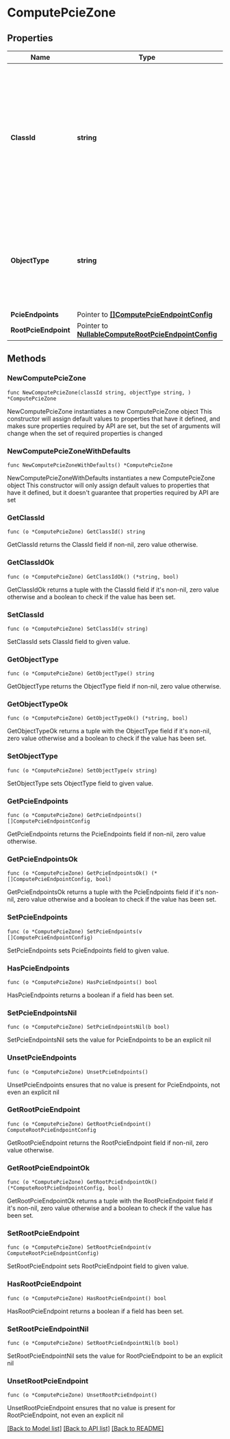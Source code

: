 # ComputePcieZone

## Properties

Name | Type | Description | Notes
------------ | ------------- | ------------- | -------------
**ClassId** | **string** | The fully-qualified name of the instantiated, concrete type. This property is used as a discriminator to identify the type of the payload when marshaling and unmarshaling data. | [default to "compute.PcieZone"]
**ObjectType** | **string** | The fully-qualified name of the instantiated, concrete type. The value should be the same as the &#39;ClassId&#39; property. | [default to "compute.PcieZone"]
**PcieEndpoints** | Pointer to [**[]ComputePcieEndpointConfig**](ComputePcieEndpointConfig.md) |  | [optional] 
**RootPcieEndpoint** | Pointer to [**NullableComputeRootPcieEndpointConfig**](ComputeRootPcieEndpointConfig.md) |  | [optional] 

## Methods

### NewComputePcieZone

`func NewComputePcieZone(classId string, objectType string, ) *ComputePcieZone`

NewComputePcieZone instantiates a new ComputePcieZone object
This constructor will assign default values to properties that have it defined,
and makes sure properties required by API are set, but the set of arguments
will change when the set of required properties is changed

### NewComputePcieZoneWithDefaults

`func NewComputePcieZoneWithDefaults() *ComputePcieZone`

NewComputePcieZoneWithDefaults instantiates a new ComputePcieZone object
This constructor will only assign default values to properties that have it defined,
but it doesn't guarantee that properties required by API are set

### GetClassId

`func (o *ComputePcieZone) GetClassId() string`

GetClassId returns the ClassId field if non-nil, zero value otherwise.

### GetClassIdOk

`func (o *ComputePcieZone) GetClassIdOk() (*string, bool)`

GetClassIdOk returns a tuple with the ClassId field if it's non-nil, zero value otherwise
and a boolean to check if the value has been set.

### SetClassId

`func (o *ComputePcieZone) SetClassId(v string)`

SetClassId sets ClassId field to given value.


### GetObjectType

`func (o *ComputePcieZone) GetObjectType() string`

GetObjectType returns the ObjectType field if non-nil, zero value otherwise.

### GetObjectTypeOk

`func (o *ComputePcieZone) GetObjectTypeOk() (*string, bool)`

GetObjectTypeOk returns a tuple with the ObjectType field if it's non-nil, zero value otherwise
and a boolean to check if the value has been set.

### SetObjectType

`func (o *ComputePcieZone) SetObjectType(v string)`

SetObjectType sets ObjectType field to given value.


### GetPcieEndpoints

`func (o *ComputePcieZone) GetPcieEndpoints() []ComputePcieEndpointConfig`

GetPcieEndpoints returns the PcieEndpoints field if non-nil, zero value otherwise.

### GetPcieEndpointsOk

`func (o *ComputePcieZone) GetPcieEndpointsOk() (*[]ComputePcieEndpointConfig, bool)`

GetPcieEndpointsOk returns a tuple with the PcieEndpoints field if it's non-nil, zero value otherwise
and a boolean to check if the value has been set.

### SetPcieEndpoints

`func (o *ComputePcieZone) SetPcieEndpoints(v []ComputePcieEndpointConfig)`

SetPcieEndpoints sets PcieEndpoints field to given value.

### HasPcieEndpoints

`func (o *ComputePcieZone) HasPcieEndpoints() bool`

HasPcieEndpoints returns a boolean if a field has been set.

### SetPcieEndpointsNil

`func (o *ComputePcieZone) SetPcieEndpointsNil(b bool)`

 SetPcieEndpointsNil sets the value for PcieEndpoints to be an explicit nil

### UnsetPcieEndpoints
`func (o *ComputePcieZone) UnsetPcieEndpoints()`

UnsetPcieEndpoints ensures that no value is present for PcieEndpoints, not even an explicit nil
### GetRootPcieEndpoint

`func (o *ComputePcieZone) GetRootPcieEndpoint() ComputeRootPcieEndpointConfig`

GetRootPcieEndpoint returns the RootPcieEndpoint field if non-nil, zero value otherwise.

### GetRootPcieEndpointOk

`func (o *ComputePcieZone) GetRootPcieEndpointOk() (*ComputeRootPcieEndpointConfig, bool)`

GetRootPcieEndpointOk returns a tuple with the RootPcieEndpoint field if it's non-nil, zero value otherwise
and a boolean to check if the value has been set.

### SetRootPcieEndpoint

`func (o *ComputePcieZone) SetRootPcieEndpoint(v ComputeRootPcieEndpointConfig)`

SetRootPcieEndpoint sets RootPcieEndpoint field to given value.

### HasRootPcieEndpoint

`func (o *ComputePcieZone) HasRootPcieEndpoint() bool`

HasRootPcieEndpoint returns a boolean if a field has been set.

### SetRootPcieEndpointNil

`func (o *ComputePcieZone) SetRootPcieEndpointNil(b bool)`

 SetRootPcieEndpointNil sets the value for RootPcieEndpoint to be an explicit nil

### UnsetRootPcieEndpoint
`func (o *ComputePcieZone) UnsetRootPcieEndpoint()`

UnsetRootPcieEndpoint ensures that no value is present for RootPcieEndpoint, not even an explicit nil

[[Back to Model list]](../README.md#documentation-for-models) [[Back to API list]](../README.md#documentation-for-api-endpoints) [[Back to README]](../README.md)


